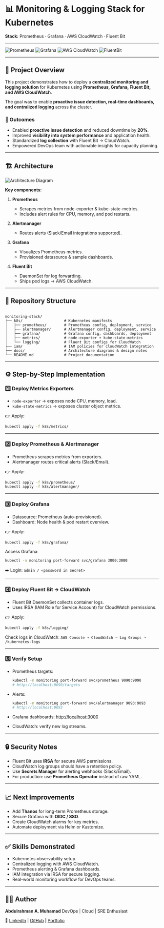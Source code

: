 # 📊 Monitoring & Logging Stack for Kubernetes

**Stack:** Prometheus · Grafana · AWS CloudWatch · Fluent Bit

---

![Prometheus](https://img.shields.io/badge/Metrics-Prometheus-orange?logo=prometheus)
![Grafana](https://img.shields.io/badge/Dashboards-Grafana-blue?logo=grafana)
![AWS CloudWatch](https://img.shields.io/badge/Logs-AWS%20CloudWatch-ff9900?logo=amazonaws)
![FluentBit](https://img.shields.io/badge/Agent-FluentBit-lightgrey?logo=fluentbit)

---

## 📌 Project Overview
This project demonstrates how to deploy a **centralized monitoring and logging solution** for Kubernetes using **Prometheus, Grafana, Fluent Bit, and AWS CloudWatch**.  

The goal was to enable **proactive issue detection, real-time dashboards, and centralized logging** across the cluster.

### 🎯 Outcomes
- Enabled **proactive issue detection** and reduced downtime by **20%**.
- Improved **visibility into system performance** and application health.
- Standardized **log collection** with Fluent Bit → CloudWatch.
- Empowered DevOps team with actionable insights for capacity planning.

---

## 🏗️ Architecture
![Architecture Diagram](docs/Architecture_Diagram.png) <!-- Replace with your diagram -->

**Key components:**
1. **Prometheus**  
   - Scrapes metrics from node-exporter & kube-state-metrics.  
   - Includes alert rules for CPU, memory, and pod restarts.  

2. **Alertmanager**  
   - Routes alerts (Slack/Email integrations supported).  

3. **Grafana**  
   - Visualizes Prometheus metrics.  
   - Provisioned datasource & sample dashboards.  

4. **Fluent Bit**  
   - DaemonSet for log forwarding.  
   - Ships pod logs → AWS CloudWatch.  

---

## 📂 Repository Structure
```

monitoring-stack/
├── k8s/                   # Kubernetes manifests
│   ├── prometheus/        # Prometheus config, deployment, service
│   ├── alertmanager/      # Alertmanager config, deployment, service
│   ├── grafana/           # Grafana config, dashboards, deployment
│   ├── metrics/           # node-exporter + kube-state-metrics
│   └── logging/           # Fluent Bit configs for CloudWatch
├── iam/                   # IAM policies for CloudWatch integration
├── docs/                  # Architecture diagrams & design notes
└── README.md              # Project documentation

````

---

## ⚙️ Step-by-Step Implementation

### 1️⃣ Deploy Metrics Exporters
- `node-exporter` → exposes node CPU, memory, load.  
- `kube-state-metrics` → exposes cluster object metrics.  

👉 Apply:
```bash
kubectl apply -f k8s/metrics/
````

---

### 2️⃣ Deploy Prometheus & Alertmanager

* Prometheus scrapes metrics from exporters.
* Alertmanager routes critical alerts (Slack/Email).

👉 Apply:

```bash
kubectl apply -f k8s/prometheus/
kubectl apply -f k8s/alertmanager/
```

---

### 3️⃣ Deploy Grafana

* Datasource: Prometheus (auto-provisioned).
* Dashboard: Node health & pod restart overview.

👉 Apply:

```bash
kubectl apply -f k8s/grafana/
```

Access Grafana:

```bash
kubectl -n monitoring port-forward svc/grafana 3000:3000
```

➡️ Login: `admin / <password in Secret>`

---

### 4️⃣ Deploy Fluent Bit → CloudWatch

* Fluent Bit DaemonSet collects container logs.
* Uses IRSA (IAM Role for Service Account) for CloudWatch permissions.

👉 Apply:

```bash
kubectl apply -f k8s/logging/
```

Check logs in CloudWatch:
`AWS Console → CloudWatch → Log Groups → /kubernetes-logs`

---

### 5️⃣ Verify Setup

* Prometheus targets:

  ```bash
  kubectl -n monitoring port-forward svc/prometheus 9090:9090
  # http://localhost:9090/targets
  ```
* Alerts:

  ```bash
  kubectl -n monitoring port-forward svc/alertmanager 9093:9093
  # http://localhost:9093
  ```
* Grafana dashboards:
  [http://localhost:3000](http://localhost:3000)
* CloudWatch: verify new log streams.

---

## 🔒 Security Notes

* Fluent Bit uses **IRSA** for secure AWS permissions.
* CloudWatch log groups should have a retention policy.
* Use **Secrets Manager** for alerting webhooks (Slack/Email).
* For production: use **Prometheus Operator** instead of raw YAML.

---

## 📈 Next Improvements

* Add **Thanos** for long-term Prometheus storage.
* Secure Grafana with **OIDC / SSO**.
* Create CloudWatch alarms for key metrics.
* Automate deployment via Helm or Kustomize.

---

## ✅ Skills Demonstrated

* Kubernetes observability setup.
* Centralized logging with AWS CloudWatch.
* Prometheus alerting & Grafana dashboards.
* IAM integration via IRSA for secure logging.
* Real-world monitoring workflow for DevOps teams.

---

## 🧑‍💻 Author

**Abdulrahman A. Muhamad**
DevOps | Cloud | SRE Enthusiast

🔗 [LinkedIn](https://www.linkedin.com/in/abdulrahmanalpha) | [GitHub](https://github.com/AbdulrahmanAlpha) | [Portfolio](https://abdulrahman-alpha.web.app)